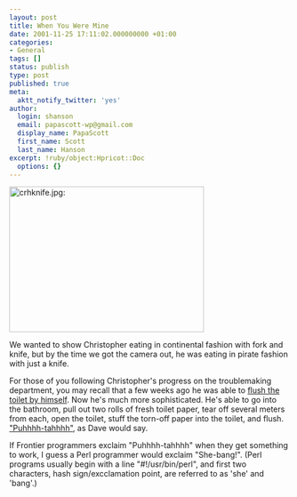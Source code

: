 ```yaml
---
layout: post
title: When You Were Mine
date: 2001-11-25 17:11:02.000000000 +01:00
categories:
- General
tags: []
status: publish
type: post
published: true
meta:
  aktt_notify_twitter: 'yes'
author:
  login: shanson
  email: papascott-wp@gmail.com
  display_name: PapaScott
  first_name: Scott
  last_name: Hanson
excerpt: !ruby/object:Hpricot::Doc
  options: {}
---
```

<p><img src="https://www.papascott.de/wordpress/wp-content/uploads/2001/11/crhknife.jpg" height="262" width="350" border="0" alt="crhknife.jpg: " /></p>
<p>We wanted to show Christopher eating in continental fashion with fork and knife, but by the time we got the camera out, he was eating in pirate fashion with just a knife.</p>
<p>For those of you following Christopher's progress on the troublemaking department, you may recall that a few weeks ago he was able to <a href="/2001/09/03">flush the toilet by himself</a>. Now he's much more sophisticated. He's able to go into the bathroom, pull out two rolls of fresh toilet paper, tear off several meters from each, open the toilet, stuff the torn-off paper into the toilet, and flush. <a href="http://scriptingnews.userland.com/backissues/2001/11/25">"Puhhhh-tahhhh"</a>, as Dave would say.</p>
<p>If Frontier programmers exclaim "Puhhhh-tahhhh" when they get something to work, I guess a Perl programmer would exclaim "She-bang!". (Perl programs usually begin with a line "#!/usr/bin/perl", and first two characters, hash sign/excclamation point, are referred to as 'she' and 'bang'.)</p>
